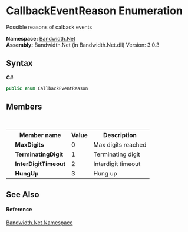 ﻿# CallbackEventReason Enumeration
 

Possible reasons of calback events

**Namespace:**&nbsp;<a href ="N_Bandwidth_Net.md">Bandwidth.Net</a><br />**Assembly:**&nbsp;Bandwidth.Net (in Bandwidth.Net.dll) Version: 3.0.3

## Syntax

**C#**<br />
``` C#
public enum CallbackEventReason
```


## Members
&nbsp;<table><tr><th></th><th>Member name</th><th>Value</th><th>Description</th></tr><tr><td /><td target="F:Bandwidth.Net.CallbackEventReason.MaxDigits">**MaxDigits**</td><td>0</td><td>Max digits reached</td></tr><tr><td /><td target="F:Bandwidth.Net.CallbackEventReason.TerminatingDigit">**TerminatingDigit**</td><td>1</td><td>Terminating digit</td></tr><tr><td /><td target="F:Bandwidth.Net.CallbackEventReason.InterDigitTimeout">**InterDigitTimeout**</td><td>2</td><td>Interdigit timeout</td></tr><tr><td /><td target="F:Bandwidth.Net.CallbackEventReason.HungUp">**HungUp**</td><td>3</td><td>Hung up</td></tr></table>

## See Also


#### Reference
<a href ="N_Bandwidth_Net.md">Bandwidth.Net Namespace</a><br />